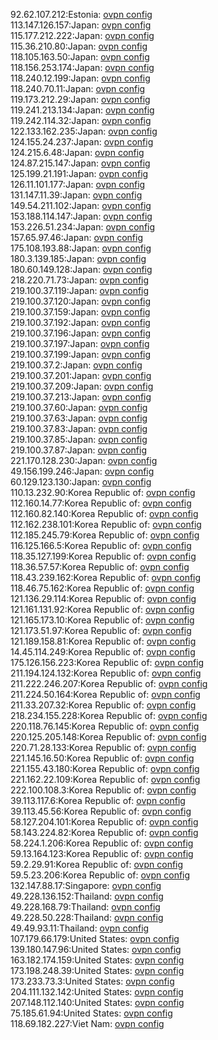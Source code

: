 92.62.107.212:Estonia: [ovpn config](vpn/92_62_107_212.ovpn)  
113.147.126.157:Japan: [ovpn config](vpn/113_147_126_157.ovpn)  
115.177.212.222:Japan: [ovpn config](vpn/115_177_212_222.ovpn)  
115.36.210.80:Japan: [ovpn config](vpn/115_36_210_80.ovpn)  
118.105.163.50:Japan: [ovpn config](vpn/118_105_163_50.ovpn)  
118.156.253.174:Japan: [ovpn config](vpn/118_156_253_174.ovpn)  
118.240.12.199:Japan: [ovpn config](vpn/118_240_12_199.ovpn)  
118.240.70.11:Japan: [ovpn config](vpn/118_240_70_11.ovpn)  
119.173.212.29:Japan: [ovpn config](vpn/119_173_212_29.ovpn)  
119.241.213.134:Japan: [ovpn config](vpn/119_241_213_134.ovpn)  
119.242.114.32:Japan: [ovpn config](vpn/119_242_114_32.ovpn)  
122.133.162.235:Japan: [ovpn config](vpn/122_133_162_235.ovpn)  
124.155.24.237:Japan: [ovpn config](vpn/124_155_24_237.ovpn)  
124.215.6.48:Japan: [ovpn config](vpn/124_215_6_48.ovpn)  
124.87.215.147:Japan: [ovpn config](vpn/124_87_215_147.ovpn)  
125.199.21.191:Japan: [ovpn config](vpn/125_199_21_191.ovpn)  
126.11.101.177:Japan: [ovpn config](vpn/126_11_101_177.ovpn)  
131.147.11.39:Japan: [ovpn config](vpn/131_147_11_39.ovpn)  
149.54.211.102:Japan: [ovpn config](vpn/149_54_211_102.ovpn)  
153.188.114.147:Japan: [ovpn config](vpn/153_188_114_147.ovpn)  
153.226.51.234:Japan: [ovpn config](vpn/153_226_51_234.ovpn)  
157.65.97.46:Japan: [ovpn config](vpn/157_65_97_46.ovpn)  
175.108.193.88:Japan: [ovpn config](vpn/175_108_193_88.ovpn)  
180.3.139.185:Japan: [ovpn config](vpn/180_3_139_185.ovpn)  
180.60.149.128:Japan: [ovpn config](vpn/180_60_149_128.ovpn)  
218.220.71.73:Japan: [ovpn config](vpn/218_220_71_73.ovpn)  
219.100.37.119:Japan: [ovpn config](vpn/219_100_37_119.ovpn)  
219.100.37.120:Japan: [ovpn config](vpn/219_100_37_120.ovpn)  
219.100.37.159:Japan: [ovpn config](vpn/219_100_37_159.ovpn)  
219.100.37.192:Japan: [ovpn config](vpn/219_100_37_192.ovpn)  
219.100.37.196:Japan: [ovpn config](vpn/219_100_37_196.ovpn)  
219.100.37.197:Japan: [ovpn config](vpn/219_100_37_197.ovpn)  
219.100.37.199:Japan: [ovpn config](vpn/219_100_37_199.ovpn)  
219.100.37.2:Japan: [ovpn config](vpn/219_100_37_2.ovpn)  
219.100.37.201:Japan: [ovpn config](vpn/219_100_37_201.ovpn)  
219.100.37.209:Japan: [ovpn config](vpn/219_100_37_209.ovpn)  
219.100.37.213:Japan: [ovpn config](vpn/219_100_37_213.ovpn)  
219.100.37.60:Japan: [ovpn config](vpn/219_100_37_60.ovpn)  
219.100.37.63:Japan: [ovpn config](vpn/219_100_37_63.ovpn)  
219.100.37.83:Japan: [ovpn config](vpn/219_100_37_83.ovpn)  
219.100.37.85:Japan: [ovpn config](vpn/219_100_37_85.ovpn)  
219.100.37.87:Japan: [ovpn config](vpn/219_100_37_87.ovpn)  
221.170.128.230:Japan: [ovpn config](vpn/221_170_128_230.ovpn)  
49.156.199.246:Japan: [ovpn config](vpn/49_156_199_246.ovpn)  
60.129.123.130:Japan: [ovpn config](vpn/60_129_123_130.ovpn)  
110.13.232.90:Korea Republic of: [ovpn config](vpn/110_13_232_90.ovpn)  
112.160.14.77:Korea Republic of: [ovpn config](vpn/112_160_14_77.ovpn)  
112.160.82.140:Korea Republic of: [ovpn config](vpn/112_160_82_140.ovpn)  
112.162.238.101:Korea Republic of: [ovpn config](vpn/112_162_238_101.ovpn)  
112.185.245.79:Korea Republic of: [ovpn config](vpn/112_185_245_79.ovpn)  
116.125.166.5:Korea Republic of: [ovpn config](vpn/116_125_166_5.ovpn)  
118.35.127.199:Korea Republic of: [ovpn config](vpn/118_35_127_199.ovpn)  
118.36.57.57:Korea Republic of: [ovpn config](vpn/118_36_57_57.ovpn)  
118.43.239.162:Korea Republic of: [ovpn config](vpn/118_43_239_162.ovpn)  
118.46.75.162:Korea Republic of: [ovpn config](vpn/118_46_75_162.ovpn)  
121.136.29.114:Korea Republic of: [ovpn config](vpn/121_136_29_114.ovpn)  
121.161.131.92:Korea Republic of: [ovpn config](vpn/121_161_131_92.ovpn)  
121.165.173.10:Korea Republic of: [ovpn config](vpn/121_165_173_10.ovpn)  
121.173.51.97:Korea Republic of: [ovpn config](vpn/121_173_51_97.ovpn)  
121.189.158.81:Korea Republic of: [ovpn config](vpn/121_189_158_81.ovpn)  
14.45.114.249:Korea Republic of: [ovpn config](vpn/14_45_114_249.ovpn)  
175.126.156.223:Korea Republic of: [ovpn config](vpn/175_126_156_223.ovpn)  
211.194.124.132:Korea Republic of: [ovpn config](vpn/211_194_124_132.ovpn)  
211.222.246.207:Korea Republic of: [ovpn config](vpn/211_222_246_207.ovpn)  
211.224.50.164:Korea Republic of: [ovpn config](vpn/211_224_50_164.ovpn)  
211.33.207.32:Korea Republic of: [ovpn config](vpn/211_33_207_32.ovpn)  
218.234.155.228:Korea Republic of: [ovpn config](vpn/218_234_155_228.ovpn)  
220.118.76.145:Korea Republic of: [ovpn config](vpn/220_118_76_145.ovpn)  
220.125.205.148:Korea Republic of: [ovpn config](vpn/220_125_205_148.ovpn)  
220.71.28.133:Korea Republic of: [ovpn config](vpn/220_71_28_133.ovpn)  
221.145.16.50:Korea Republic of: [ovpn config](vpn/221_145_16_50.ovpn)  
221.155.43.180:Korea Republic of: [ovpn config](vpn/221_155_43_180.ovpn)  
221.162.22.109:Korea Republic of: [ovpn config](vpn/221_162_22_109.ovpn)  
222.100.108.3:Korea Republic of: [ovpn config](vpn/222_100_108_3.ovpn)  
39.113.117.6:Korea Republic of: [ovpn config](vpn/39_113_117_6.ovpn)  
39.113.45.56:Korea Republic of: [ovpn config](vpn/39_113_45_56.ovpn)  
58.127.204.101:Korea Republic of: [ovpn config](vpn/58_127_204_101.ovpn)  
58.143.224.82:Korea Republic of: [ovpn config](vpn/58_143_224_82.ovpn)  
58.224.1.206:Korea Republic of: [ovpn config](vpn/58_224_1_206.ovpn)  
59.13.164.123:Korea Republic of: [ovpn config](vpn/59_13_164_123.ovpn)  
59.2.29.91:Korea Republic of: [ovpn config](vpn/59_2_29_91.ovpn)  
59.5.23.206:Korea Republic of: [ovpn config](vpn/59_5_23_206.ovpn)  
132.147.88.17:Singapore: [ovpn config](vpn/132_147_88_17.ovpn)  
49.228.136.152:Thailand: [ovpn config](vpn/49_228_136_152.ovpn)  
49.228.168.79:Thailand: [ovpn config](vpn/49_228_168_79.ovpn)  
49.228.50.228:Thailand: [ovpn config](vpn/49_228_50_228.ovpn)  
49.49.93.11:Thailand: [ovpn config](vpn/49_49_93_11.ovpn)  
107.179.66.179:United States: [ovpn config](vpn/107_179_66_179.ovpn)  
139.180.147.96:United States: [ovpn config](vpn/139_180_147_96.ovpn)  
163.182.174.159:United States: [ovpn config](vpn/163_182_174_159.ovpn)  
173.198.248.39:United States: [ovpn config](vpn/173_198_248_39.ovpn)  
173.233.73.3:United States: [ovpn config](vpn/173_233_73_3.ovpn)  
204.111.132.142:United States: [ovpn config](vpn/204_111_132_142.ovpn)  
207.148.112.140:United States: [ovpn config](vpn/207_148_112_140.ovpn)  
75.185.61.94:United States: [ovpn config](vpn/75_185_61_94.ovpn)  
118.69.182.227:Viet Nam: [ovpn config](vpn/118_69_182_227.ovpn)  
